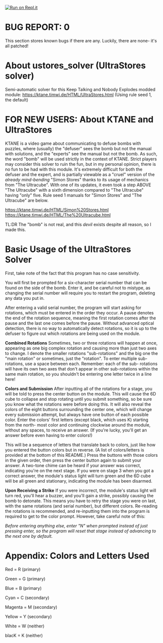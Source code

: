 [![Run on Repl.it](https://repl.it/badge/github/djm4556/ustores_solver)](https://repl.it/github/djm4556/ustores_solver)

# BUG REPORT: 0
This section stores known bugs if there are any. Luckily, there are none- it's all patched!

# About ustores_solver (UltraStores solver)
Semi-automatic solver for this Keep Talking and Nobody Explodes modded module:
https://ktane.timwi.de/HTML/UltraStores.html (Using rule seed 1, the default)

# FOR NEW USERS: About KTANE and UltraStores
KTANE is a video game about communicating to defuse bombs with puzzles, where (usually) the
"defuser" sees the bomb but not the manual with solutions, and the "experts" see the manual
but not the bomb. As such, the word "bomb" will be used strictly in the context of KTANE.
Strict players may consider this solver to ruin the fun, but in my personal opinion, there
is no fun to be had with this module. It's extremely difficult for both the defuser and the
expert, and is partially viewable as a "cruel" version of the _already mind-bending_ "Simon
Stores" thanks to its usage of mechanics from "The Ultracube". With one of its updates, it
even took a step ABOVE "The Ultracube" with a sixth dimension compared to "The Ultracube"
having "only" five. Rule seed 1 manuals for "Simon Stores" and "The Ultracube" are below.

https://ktane.timwi.de/HTML/Simon%20Stores.html
https://ktane.timwi.de/HTML/The%20Ultracube.html

TL:DR The "bomb" is not real, and this _devil_ exists despite all reason, so I made this.

# Basic Usage of the UltraStores Solver
First, take note of the fact that this program has no case sensitivity.

You will first be prompted for a six-character serial number that can be found on the side
of the bomb. Enter it, and be careful not to mistype, as changing the serial number will
require you to restart the program, deleting any data you put in.

After entering a valid serial number, the program will start asking for rotations, which
must be entered in the order they occur. A pause denotes the end of the rotation sequence,
meaning the first rotation comes after the pause and the last one comes before the pause.
Without advanced optical detection, there is no way to automatically detect rotations,
so it is up to the defuser to figure out which rotations are being used on the module.

**Combined Rotations**
Sometimes, two or three rotations will happen at once, appearing as one big complex
rotation and causing more than just two axes to change. I denote the smaller rotations
"sub-rotations" and the big one the "main rotation" or sometimes, just the "rotation".
To enter multiple sub-rotations, use a space between each. Remember: each of the sub-
rotations will have its own two axes that don't appear in other sub-rotations within
the same main rotation, so you shouldn't be entering one letter twice in a line here!

**Colors and Submission**
After inputting all of the rotations for a stage, you will be told to press the center
button on the module. This will cause the 6D cube to collapse and stop rotating until
you submit something, so be sure you know what the rotations were before doing this.
It will also reveal the colors of the eight buttons surrounding the center one, which
will change every submission attempt, but always have one button of each possible color.
Enter the colors' first letters (except black, which uses K) starting from the north-
most color and continuing clockwise around the module, without any spaces, to receive
an answer. (If you're lucky, you'll get an answer before even having to enter colors!)

This will be a sequence of letters that translate back to colors, just like how you
entered the button colors but in reverse. (A list of colors/letters is provided at the
bottom of this README.) Press the buttons with those colors in the given order, then
press the center button again to submit your answer. A two-tone chime can be heard if
your answer was correct, indicating you're on the next stage. If you were on stage 3
when you got a correct answer, the module's status light will turn green and the 6D
cube will be all green and stationary, indicating the module has been disarmed.

**Upon Receiving a Strike**
If you were incorrect, the module's status light will turn red, you'll hear a buzzer,
and you'll gain a strike, possibly causing the bomb to detonate. This means you have
to retry the stage you were on last, with the same rotations (and serial number), but
different colors. Re-reading the rotations is recommended, and re-inputting them into
the program is required to get to the color prompt. However, take careful note of this:

*Before entering anything else, enter "N" when prompted instead of just pressing enter,
so the program will reset that stage instead of advancing to the next one by default.*

# Appendix: Colors and Letters Used
Red = R (primary)

Green = G (primary)

Blue = B (primary)

Cyan = C (secondary)

Magenta = M (secondary)

Yellow = Y (secondary)

White = W (neither)

blacK = K (neither)
